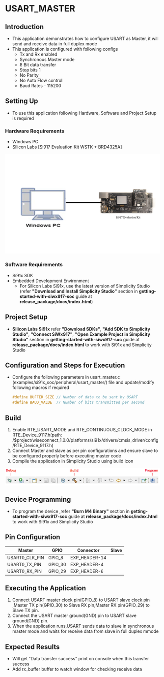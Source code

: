 # USART_MASTER

## Introduction 
- This application demonstrates how to configure USART as Master, it will send and receive data in full duplex mode
- This application is configured with following configs
  - Tx and Rx enabled
  - Synchronous Master mode
  - 8 Bit data transfer
  - Stop bits 1
  - No Parity
  - No Auto Flow control
  - Baud Rates - 115200
  
## Setting Up 
- To use this application following Hardware, Software and Project Setup is required

### Hardware Requirements
  - Windows PC 
  - Silicon Labs [Si917 Evaluation Kit WSTK + BRD4325A]
  
![Figure: Introduction](resources/readme/image516a.png)

### Software Requirements
  - Si91x SDK
  - Embedded Development Environment
    - For Silicon Labs Si91x, use the latest version of Simplicity Studio (refer **"Download and Install Simplicity Studio"** section in **getting-started-with-siwx917-soc** guide at **release_package/docs/index.html**)
   

## Project Setup
- **Silicon Labs Si91x** refer **"Download SDKs"**, **"Add SDK to Simplicity Studio"**, **"Connect SiWx917"**, **"Open Example Project in Simplicity Studio"** section in **getting-started-with-siwx917-soc** guide at **release_package/docs/index.html** to work with Si91x and Simplicity Studio

## Configuration and Steps for Execution

- Configure the following parameters in usart_master.c (examples/si91x_soc/peripheral/usart_master/) file and update/modify following macros if required
   ```C
   #define BUFFER_SIZE // Number of data to be sent by USART
   #define BAUD_VALUE  // Number of bits transmitted per second
   ``` 


## Build
1. Enable RTE_USART_MODE and RTE_CONTINUOUS_CLOCK_MODE in RTE_Device_9117.h(path: /$project/wiseconnect_1.0.0/platforms/si91x/drivers/cmsis_driver/config/RTE_Device_9117.h)
2. Connect Master and slave as per pin configurations and ensure slave to be configured properly before executing master code
3. Compile the application in Simplicity Studio using build icon

![Figure: Build run and Debug](resources/readme/image516c.png)

## Device Programming
- To program the device ,refer **"Burn M4 Binary"** section in **getting-started-with-siwx917-soc** guide at **release_package/docs/index.html** to work with Si91x and Simplicity Studio

## Pin Configuration
|Master | GPIO | Connector | Slave |
|--- | ---| ---| ---|
|USART0_CLK_PIN|GPIO_8 | EXP_HEADER-14 |
|USART0_TX_PIN |GPIO_30| EXP_HEADER-4  |
|USART0_RX_PIN |GPIO_29| EXP_HEADER-6  |

## Executing the Application
1. Connect USART master clock pin(GPIO_8) to USART slave clock pin ,Master TX pin(GPIO_30) to Slave RX pin,Master RX pin(GPIO_29) to Slave TX pin.
2. Connect the USART master ground(GND) pin to USART slave ground(GND) pin.
3. When the application runs,USART sends data to slave in synchronous master mode and waits for receive data from slave in full duplex mmode
 
## Expected Results 
 - Will get "Data transfer success" print on console when this transfer success 
 - Add rx_buffer buffer to watch window for checking receive data
 